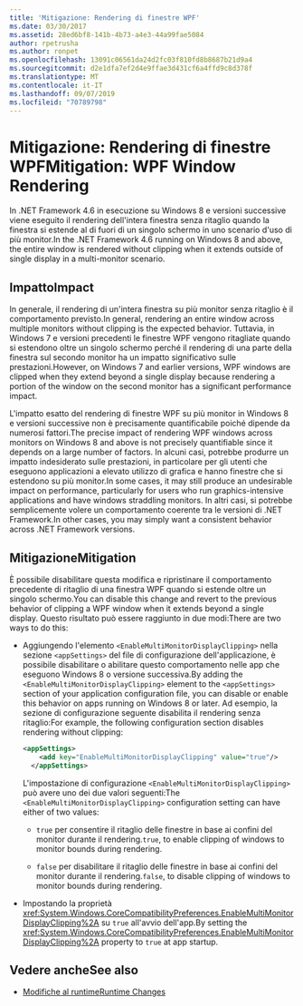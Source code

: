```yaml
---
title: 'Mitigazione: Rendering di finestre WPF'
ms.date: 03/30/2017
ms.assetid: 28ed6bf8-141b-4b73-a4e3-44a99fae5084
author: rpetrusha
ms.author: ronpet
ms.openlocfilehash: 13091c06561da24d2fc03f810fd8b8687b21d9a4
ms.sourcegitcommit: d2e1dfa7ef2d4e9ffae3d431cf6a4ffd9c8d378f
ms.translationtype: MT
ms.contentlocale: it-IT
ms.lasthandoff: 09/07/2019
ms.locfileid: "70789798"
---
```

# <a name="mitigation-wpf-window-rendering"></a><span data-ttu-id="0fa05-102">Mitigazione: Rendering di finestre WPF</span><span class="sxs-lookup"><span data-stu-id="0fa05-102">Mitigation: WPF Window Rendering</span></span>

<span data-ttu-id="0fa05-103">In .NET Framework 4.6 in esecuzione su Windows 8 e versioni successive viene eseguito il rendering dell'intera finestra senza ritaglio quando la finestra si estende al di fuori di un singolo schermo in uno scenario d'uso di più monitor.</span><span class="sxs-lookup"><span data-stu-id="0fa05-103">In the .NET Framework 4.6 running on Windows 8 and above, the entire window is rendered without clipping when it extends outside of single display in a multi-monitor scenario.</span></span>

## <a name="impact"></a><span data-ttu-id="0fa05-104">Impatto</span><span class="sxs-lookup"><span data-stu-id="0fa05-104">Impact</span></span>

<span data-ttu-id="0fa05-105">In generale, il rendering di un'intera finestra su più monitor senza ritaglio è il comportamento previsto.</span><span class="sxs-lookup"><span data-stu-id="0fa05-105">In general, rendering an entire window across multiple monitors without clipping is the expected behavior.</span></span> <span data-ttu-id="0fa05-106">Tuttavia, in Windows 7 e versioni precedenti le finestre WPF vengono ritagliate quando si estendono oltre un singolo schermo perché il rendering di una parte della finestra sul secondo monitor ha un impatto significativo sulle prestazioni.</span><span class="sxs-lookup"><span data-stu-id="0fa05-106">However, on Windows 7 and earlier versions, WPF windows are clipped when they extend beyond a single display because rendering a portion of the window on the second monitor has a significant performance impact.</span></span>

<span data-ttu-id="0fa05-107">L'impatto esatto del rendering di finestre WPF su più monitor in Windows 8 e versioni successive non è precisamente quantificabile poiché dipende da numerosi fattori.</span><span class="sxs-lookup"><span data-stu-id="0fa05-107">The precise impact of rendering WPF windows across monitors on Windows 8 and above is not precisely quantifiable since it depends on a large number of factors.</span></span> <span data-ttu-id="0fa05-108">In alcuni casi, potrebbe produrre un impatto indesiderato sulle prestazioni, in particolare per gli utenti che eseguono applicazioni a elevato utilizzo di grafica e hanno finestre che si estendono su più monitor.</span><span class="sxs-lookup"><span data-stu-id="0fa05-108">In some cases, it may still produce an undesirable impact on performance, particularly for users who run graphics-intensive applications and have windows straddling monitors.</span></span> <span data-ttu-id="0fa05-109">In altri casi, si potrebbe semplicemente volere un comportamento coerente tra le versioni di .NET Framework.</span><span class="sxs-lookup"><span data-stu-id="0fa05-109">In other cases, you may simply want a consistent behavior across .NET Framework versions.</span></span>

## <a name="mitigation"></a><span data-ttu-id="0fa05-110">Mitigazione</span><span class="sxs-lookup"><span data-stu-id="0fa05-110">Mitigation</span></span>

<span data-ttu-id="0fa05-111">È possibile disabilitare questa modifica e ripristinare il comportamento precedente di ritaglio di una finestra WPF quando si estende oltre un singolo schermo.</span><span class="sxs-lookup"><span data-stu-id="0fa05-111">You can disable this change and revert to the previous behavior of clipping a WPF window when it extends beyond a single display.</span></span> <span data-ttu-id="0fa05-112">Questo risultato può essere raggiunto in due modi:</span><span class="sxs-lookup"><span data-stu-id="0fa05-112">There are two ways to do this:</span></span>

- <span data-ttu-id="0fa05-113">Aggiungendo l'elemento `<EnableMultiMonitorDisplayClipping>` nella sezione `<appSettings>` del file di configurazione dell'applicazione, è possibile disabilitare o abilitare questo comportamento nelle app che eseguono Windows 8 o versione successiva.</span><span class="sxs-lookup"><span data-stu-id="0fa05-113">By adding the `<EnableMultiMonitorDisplayClipping>` element to the `<appSettings>` section of your application configuration file, you can disable or enable this behavior on apps running on Windows 8 or later.</span></span> <span data-ttu-id="0fa05-114">Ad esempio, la sezione di configurazione seguente disabilita il rendering senza ritaglio:</span><span class="sxs-lookup"><span data-stu-id="0fa05-114">For example, the following configuration section disables rendering without clipping:</span></span>

  ```xml
  <appSettings>
      <add key="EnableMultiMonitorDisplayClipping" value="true"/>
    </appSettings>
  ```

  <span data-ttu-id="0fa05-115">L'impostazione di configurazione `<EnableMultiMonitorDisplayClipping>` può avere uno dei due valori seguenti:</span><span class="sxs-lookup"><span data-stu-id="0fa05-115">The `<EnableMultiMonitorDisplayClipping>` configuration setting can have either of two values:</span></span>

  - <span data-ttu-id="0fa05-116">`true` per consentire il ritaglio delle finestre in base ai confini del monitor durante il rendering.</span><span class="sxs-lookup"><span data-stu-id="0fa05-116">`true`, to enable clipping of windows to monitor bounds during rendering.</span></span>

  - <span data-ttu-id="0fa05-117">`false` per disabilitare il ritaglio delle finestre in base ai confini del monitor durante il rendering.</span><span class="sxs-lookup"><span data-stu-id="0fa05-117">`false`, to disable clipping of windows to monitor bounds during rendering.</span></span>

- <span data-ttu-id="0fa05-118">Impostando la proprietà <xref:System.Windows.CoreCompatibilityPreferences.EnableMultiMonitorDisplayClipping%2A> su `true` all'avvio dell'app.</span><span class="sxs-lookup"><span data-stu-id="0fa05-118">By setting the <xref:System.Windows.CoreCompatibilityPreferences.EnableMultiMonitorDisplayClipping%2A> property to `true` at app startup.</span></span>

## <a name="see-also"></a><span data-ttu-id="0fa05-119">Vedere anche</span><span class="sxs-lookup"><span data-stu-id="0fa05-119">See also</span></span>

- [<span data-ttu-id="0fa05-120">Modifiche al runtime</span><span class="sxs-lookup"><span data-stu-id="0fa05-120">Runtime Changes</span></span>](runtime-changes-in-the-net-framework-4-6.md)
